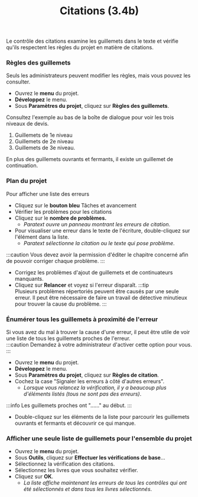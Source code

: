 ﻿---
title: Citations (3.4b)
---
Le contrôle des citations examine les guillemets dans le texte et vérifie qu'ils respectent les règles du projet en matière de citations.

### Règles des guillemets

Seuls les administrateurs peuvent modifier les règles, mais vous pouvez les consulter.

-  Ouvrez le **menu** du projet.
-  **Développez** le menu.
-  Sous **Paramètres du projet**, cliquez sur **Règles des guillemets**.

Consultez l'exemple au bas de la boîte de dialogue pour voir les trois niveaux de devis.

1.  Guillemets de 1e niveau
1.  Guillemets de 2e niveau
1.  Guillemets de 3e niveau.

En plus des guillemets ouvrants et fermants, il existe un guillemet de continuation.

### Plan du projet

Pour afficher une liste des erreurs

-  Cliquez sur le **bouton bleu** Tâches et avancement
-  Vérifier les problèmes pour les citations
-  Cliquez sur le **nombre de problèmes.**
   -  *Paratext ouvre un panneau montrant les erreurs de citation*.
-  Pour visualiser une erreur dans le texte de l'écriture, double-cliquez sur l'élément dans la liste.
   -  *Paratext sélectionne la citation ou le texte qui pose problème*.

:::caution
Vous devez avoir la permission d'éditer le chapitre concerné afin de pouvoir corriger chaque problème.
:::
-  Corrigez les problèmes d'ajout de guillemets et de continuateurs manquants.
-  Cliquez sur **Relancer** et voyez si l'erreur disparaît.
:::tip  
Plusieurs problèmes répertoriés peuvent être causés par une seule erreur. Il peut être nécessaire de faire un travail de détective minutieux pour trouver la cause du problème.
:::
### Énumérer tous les guillemets à proximité de l'erreur

Si vous avez du mal à trouver la cause d'une erreur, il peut être utile de voir une liste de tous les guillemets proches de l'erreur.  
:::caution
Demandez à votre administrateur d'activer cette option pour vous.
:::
-  Ouvrez le **menu** du projet.
-  **Développez** le menu.
-  Sous **Paramètres du projet**, cliquez sur **Règles de citation**.
-  Cochez la case "Signaler les erreurs à côté d'autres erreurs".  
   -  *Lorsque vous relancez la vérification, il y a beaucoup plus d'éléments listés (tous ne sont pas des erreurs)*.

:::info
Les guillemets proches ont "……" au début.
:::
-  Double-cliquez sur les éléments de la liste pour parcourir les guillemets ouvrants et fermants et découvrir ce qui manque.

### Afficher une seule liste de guillemets pour l'ensemble du projet

-  Ouvrez le **menu** du projet.
-  Sous **Outils**, cliquez sur **Effectuer les vérifications de base**…
-  Sélectionnez la vérification des citations.
-  Sélectionnez les livres que vous souhaitez vérifier.
-  Cliquez sur **OK**.
   -  *La liste affiche maintenant les erreurs de tous les contrôles qui ont été sélectionnés et dans tous les livres sélectionnés*.


